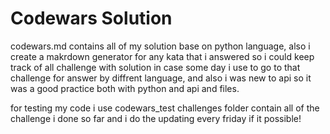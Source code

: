 # Codewars Solution
codewars.md contains all of my solution base on python language, also i create a makrdown generator for any kata that i answered so i could keep track of all challenge with solution in case some day i use to go to that challenge for answer by diffrent language, and also i was new to api so it was a good practice both with python and api and files.

for testing my code i use codewars_test
challenges folder contain all of the challenge i done so far and i do the updating every friday if it possible!